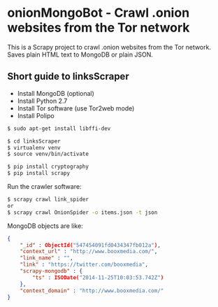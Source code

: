 onionMongoBot - Crawl .onion websites from the Tor network
==========================================================
This is a Scrapy project to crawl .onion websites from the Tor network.
Saves plain HTML text to MongoDB or plain JSON.

Short guide to linksScraper
---------------------------

- Install MongoDB (optional)
- Install Python 2.7
- Install Tor software (use Tor2web mode)
- Install Polipo

```sh
$ sudo apt-get install libffi-dev

$ cd linksScraper
$ virtualenv venv
$ source venv/bin/activate

$ pip install cryptography
$ pip install scrapy
```

Run the crawler software:

```sh
$ scrapy crawl link_spider
or
$ scrapy crawl OnionSpider -o items.json -t json
```

MongoDB objects are like:

```json
{
    "_id" : ObjectId("547454091fd0434347fb012a"),
    "context_url" : "http://www.booxmedia.com/",
    "link_name" : "",
    "link" : "https://twitter.com/booxmedia",
    "scrapy-mongodb" : {
        "ts" : ISODate("2014-11-25T10:03:53.742Z")
    },
    "context_domain" : "http://www.booxmedia.com/"
}
```
